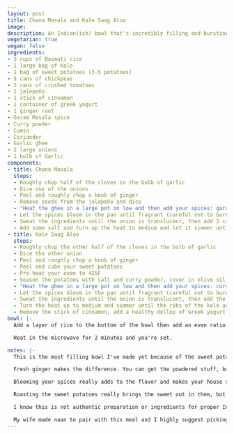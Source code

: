 ```yaml
---
layout: post
title: Chana Masala and Kale Saag Aloo
image:
description: An Indian(ish) bowl that's incredibly filling and bursting with flavor.
vegetarian: true
vegan: false
ingredients:
- 3 cups of Basmati rice
- 1 large bag of Kale
- 1 bag of sweet potatoes (3-5 potatoes)
- 5 cans of chickpeas
- 3 cans of crushed tomatoes
- 1 jalepeño
- 1 stick of cinnamon
- 1 container of greek yogurt
- 1 ginger root
- Garam Masala spice
- Curry powder
- Cumin
- Coriander
- Garlic ghee
- 2 large onions
- 1 bulb of Garlic
components:
- title: Chana Masala
  steps:
  - Roughly chop half of the cloves in the bulb of garlic
  - Dice one of the onions
  - Peel and roughly chop a knob of ginger
  - Remove seeds from the jalapeño and dice
  - "Heat the ghee in a large pot on low and then add your spices: garam masala, cumin, and coriander"
  - Let the spices bloom in the pan until fragrant (careful not to burn), then add the onions, garlic, ginger, and jalapeño
  - Sweat the ingredients until the onion is translucent, then add 2 cans of tomatoes and your 5 cans of chickpeas (drained of liquid of course)
  - Add some salt and turn up the heat to medium and let it simmer until the tomatoes thicken up (30 minutes or so)
- title: Kale Saag Aloo
  steps:
  - Roughly chop the other half of the cloves in the bulb of garlic
  - Dice the other onion
  - Peel and roughly chop a knob of ginger
  - Peel and cube your sweet potatoes
  - Pre-heat your oven to 425F
  - Season the potatoes with salt and curry powder, cover in olive oil, and then put them in the oven for 30 minutes
  - "Heat the ghee in a large pot on low and then add your spices: curry powder, cumin, and coriander"
  - Let the spices bloom in the pan until fragrant (careful not to burn), then add the onions, garlic, and ginger
  - Sweat the ingredients until the onion is translucent, then add the remaining can of tomatoes, stick of cinnamon, and kale plus some salt to taste
  - Turn the heat up to medium and simmer until the ribs of the kale are soft
  - Remove the stick of cinnamon, add a healthy dollop of Greek yogurt and then blend everything using a stick blender or food processor. (Blending is just for texture, if you don't have the hardware, don't worry )
bowl: |-
  Add a layer of rice to the bottom of the bowl then add an even ratio of chana masala (red stuff) and saag aloo (green stuff).

  Heat in the microwave for 2 minutes and you're set.

notes: |-
  This is the most filling bowl I've made yet because of the sweet potatoes and chickpeas. Chickpeas are an awesome meat alternative since they're cheap and versatile and sweet potatoes are delicious, nutritious, and are a good canvass to work with serious spice.  

  Fresh ginger makes the difference. You can get the powdered stuff, but fresh is great and you can put it in the freezer when you're done with it.

  Blooming your spices really adds to the flavor and makes your house smell...well, awesome for me because I love the scent of aromatic spices used in Indian cooking.

  Roasting the sweet potatoes really brings the sweet out in them, but you can always boil them if you hate flavor.

  I know this is not authentic preparation or ingredients for proper Indian cuisine but I've adapted the legit recipes to make preparation a bit simpler without sacrificing too much quality. I recognized some ingredients are more difficult to source (whole cumin seeds, mustard greens, etc) so I went with the simplest possible way to make this.

  My wife made naan to pair with this meal and I highly suggest picking up some naan or making your own to sop up all the sauce in the bottom of the bowl.
---
```

